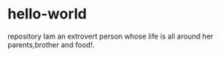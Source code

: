 # hello-world
repository
Iam an extrovert person whose life is all around her parents,brother and food!.
